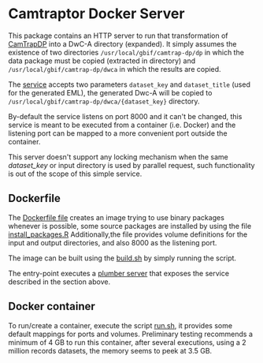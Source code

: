 # Camtraptor Docker Server

This package contains an HTTP server to run that transformation of [CamTrapDP](https://tdwg.github.io/camtrap-dp/) into a DwC-A directory (expanded).
It simply assumes the existence of two directories `/usr/local/gbif/camtrap-dp/dp` in which the data package must be copied (extracted in directory)
and `/usr/local/gbif/camtrap-dp/dwca` in which the results are copied.

The [service](R/dp_dwca.R) accepts two parameters `dataset_key` and `dataset_title` (used for the generated EML), the generated Dwc-A will be copied to `/usr/local/gbif/camtrap-dp/dwca/{dataset_key}` directory.

By-default the service listens on port 8000 and it can't be changed, this service is meant to be executed from a container (i.e. Docker) and the listening port can be mapped
to a more convenient port outside the container.

This server doesn't support any locking mechanism when the same _dataset_key_ or input directory is used by parallel request, such functionality is out of the scope of this simple service.


## Dockerfile

The [Dockerfile file](Dockerfile) creates an image trying to use binary packages whenever is possible, some source packages are installed by using the file [install_packages.R](R/install_packages.R)
Additionally,the file provides volume definitions for the input and output directories, and also 8000 as the listening port.

The image can be built using the [build.sh](build.sh) by simply running the script.

The entry-point executes a [plumber server](R/server.R) that exposes the service described in the section above.


## Docker container

To run/create a container, execute the script [run.sh](run.sh), it provides some default mappings for ports and volumes.
Preliminary testing recommends a minimum of 4 GB to run this container, after several executions, using a 2 million records datasets, the memory seems to peek at 3.5 GB.
